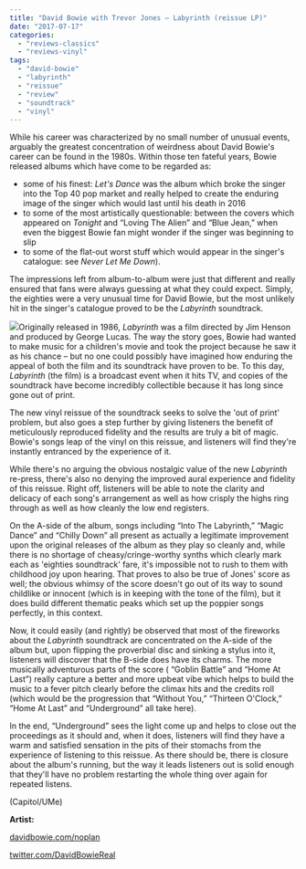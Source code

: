 ```yaml
---
title: "David Bowie with Trevor Jones – Labyrinth (reissue LP)"
date: "2017-07-17"
categories: 
  - "reviews-classics"
  - "reviews-vinyl"
tags: 
  - "david-bowie"
  - "labyrinth"
  - "reissue"
  - "review"
  - "soundtrack"
  - "vinyl"
---
```


While his career was characterized by no small number of unusual events, arguably the greatest concentration of weirdness about David Bowie's career can be found in the 1980s. Within those ten fateful years, Bowie released albums which have come to be regarded as:

- some of his finest: _Let's Dance_ was the album which broke the singer into the Top 40 pop market and really helped to create the enduring image of the singer which would last until his death in 2016
- to some of the most artistically questionable: between the covers which appeared on _Tonight_ and “Loving The Alien” and “Blue Jean,” when even the biggest Bowie fan might wonder if the singer was beginning to slip
- to some of the flat-out worst stuff which would appear in the singer's catalogue: see _Never Let Me Down_).

The impressions left from album-to-album were just that different and really ensured that fans were always guessing at what they could expect. Simply, the eighties were a very unusual time for David Bowie, but the most unlikely hit in the singer's catalogue proved to be the _Labyrinth_ soundtrack.

![](https://hellbound.ca/wp-content/uploads/2017/07/Labyrinth_ver2.jpg)Originally released in 1986, _Labyrinth_ was a film directed by Jim Henson and produced by George Lucas. The way the story goes, Bowie had wanted to make music for a children's movie and took the project because he saw it as his chance – but no one could possibly have imagined how enduring the appeal of both the film and its soundtrack have proven to be. To this day, _Labyrinth_ (the film) is a broadcast event when it hits TV, and copies of the soundtrack have become incredibly collectible because it has long since gone out of print.

The new vinyl reissue of the soundtrack seeks to solve the 'out of print' problem, but also goes a step further by giving listeners the benefit of meticulously reproduced fidelity and the results are truly a bit of magic. Bowie's songs leap of the vinyl on this reissue, and listeners will find they're instantly entranced by the experience of it.

While there's no arguing the obvious nostalgic value of the new _Labyrinth_ re-press, there's also no denying the improved aural experience and fidelity of this reissue. Right off, listeners will be able to note the clarity and delicacy of each song's arrangement as well as how crisply the highs ring through as well as how cleanly the low end registers.

On the A-side of the album, songs including “Into The Labyrinth,” “Magic Dance” and “Chilly Down” all present as actually a legitimate improvement upon the original releases of the album as they play so cleanly and, while there is no shortage of cheasy/cringe-worthy synths which clearly mark each as 'eighties soundtrack' fare, it's impossible not to rush to them with childhood joy upon hearing. That proves to also be true of Jones' score as well; the obvious whimsy of the score doesn't go out of its way to sound childlike or innocent (which is in keeping with the tone of the film), but it does build different thematic peaks which set up the poppier songs perfectly, in this context.

Now, it could easily (and rightly) be observed that most of the fireworks about the _Labyrinth_ soundtrack are concentrated on the A-side of the album but, upon flipping the proverbial disc and sinking a stylus into it, listeners will discover that the B-side does have its charms. The more musically adventurous parts of the score ( “Goblin Battle” and “Home At Last”) really capture a better and more upbeat vibe which helps to build the music to a fever pitch clearly before the climax hits and the credits roll (which would be the progression that “Without You,” “Thirteen O'Clock,” “Home At Last” and “Underground” all take here).

In the end, “Underground” sees the light come up and helps to close out the proceedings as it should and, when it does, listeners will find they have a warm and satisfied sensation in the pits of their stomachs from the experience of listening to this reissue. As there should be, there is closure about the album's running, but the way it leads listeners out is solid enough that they'll have no problem restarting the whole thing over again for repeated listens.

(Capitol/UMe)

**Artist:**

[davidbowie.com/noplan](http://davidbowie.com/noplan/)

[twitter.com/DavidBowieReal](https://twitter.com/DavidBowieReal?ref_src=twsrc%5Egoogle%7Ctwcamp%5Eserp%7Ctwgr%5Eauthor)
